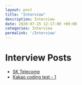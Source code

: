 ```yaml
---
layout: post
title: "Interview"
description: Interview
date: 2020-07-25 12:17:00 +09:00
categories: Interview
permalink: '/Interview'
---
```


# Interview Posts
- [SK Telecome](https://yoowonyoung.github.io/posts/Interview-01/)
- [Kakao coding test - 1](https://yoowonyoung.github.io/posts/Interview-02/)



